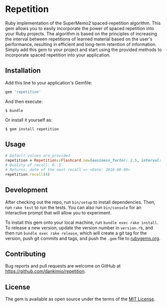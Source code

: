# Repetition

Ruby implementation of the SuperMemo2 spaced-repetition algorithm. This gem allows you to easily incorporate the power of spaced repetition into your Ruby projects. The algorithm is based on the principles of increasing the interval between repetitions of learned material based on the user's performance, resulting in efficient and long-term retention of information. Simply add this gem to your project and start using the provided methods to incorporate spaced repetition into your application.

## Installation

Add this line to your application's Gemfile:

```ruby
gem 'repetition'
```

And then execute:

    $ bundle

Or install it yourself as:

    $ gem install repetition

## Usage

```ruby
# Default values are provided
repetition = Repetition::Flashcard.new(easiness_factor: 2.5, interval: 0, repetitions: 0)
# Quality of recall: 0..5
# Returns: date of the next recall => <Date: 2018-08-09>
repetition.recall(4)
```

## Development

After checking out the repo, run `bin/setup` to install dependencies. Then, run `rake test` to run the tests. You can also run `bin/console` for an interactive prompt that will allow you to experiment.

To install this gem onto your local machine, run `bundle exec rake install`. To release a new version, update the version number in `version.rb`, and then run `bundle exec rake release`, which will create a git tag for the version, push git commits and tags, and push the `.gem` file to [rubygems.org](https://rubygems.org).

## Contributing

Bug reports and pull requests are welcome on GitHub at https://github.com/dankimio/repetition.

## License

The gem is available as open source under the terms of the [MIT License](https://opensource.org/licenses/MIT).
